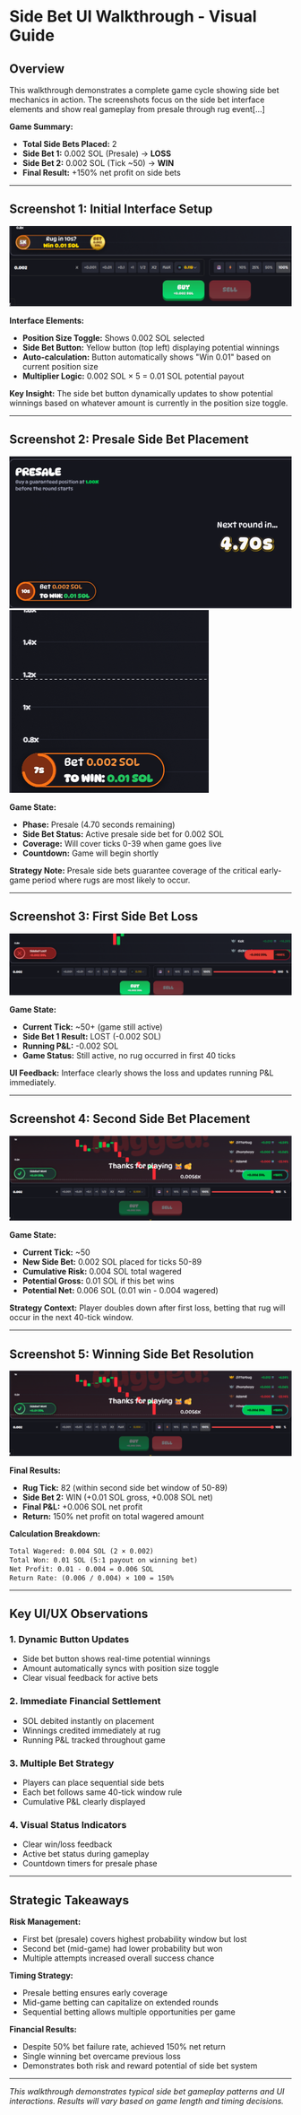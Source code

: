 # Side Bet UI Walkthrough - Visual Guide

## Overview
This walkthrough demonstrates a complete game cycle showing side bet mechanics in action. The screenshots focus on the side bet interface elements and show real gameplay from presale through rug event[...]

**Game Summary:**
- **Total Side Bets Placed:** 2
- **Side Bet 1:** 0.002 SOL (Presale) → **LOSS**
- **Side Bet 2:** 0.002 SOL (Tick ~50) → **WIN**
- **Final Result:** +150% net profit on side bets

---

## Screenshot 1: Initial Interface Setup

![Initial side bet interface](images/sidebet-initial-interface.png.png)

**Interface Elements:**
- **Position Size Toggle:** Shows 0.002 SOL selected
- **Side Bet Button:** Yellow button (top left) displaying potential winnings
- **Auto-calculation:** Button automatically shows "Win 0.01" based on current position size
- **Multiplier Logic:** 0.002 SOL × 5 = 0.01 SOL potential payout

**Key Insight:** The side bet button dynamically updates to show potential winnings based on whatever amount is currently in the position size toggle.

---

## Screenshot 2: Presale Side Bet Placement

![Presale side bet active](images/sidebet-presale-active.png.png)  
![Countdown timer](images/sidebet-countdown.png.png)

**Game State:**
- **Phase:** Presale (4.70 seconds remaining)
- **Side Bet Status:** Active presale side bet for 0.002 SOL
- **Coverage:** Will cover ticks 0-39 when game goes live
- **Countdown:** Game will begin shortly

**Strategy Note:** Presale side bets guarantee coverage of the critical early-game period where rugs are most likely to occur.

---

## Screenshot 3: First Side Bet Loss

![First side bet lost](images/sidebet-first-loss.png.png)

**Game State:**
- **Current Tick:** ~50+ (game still active)
- **Side Bet 1 Result:** LOST (-0.002 SOL)
- **Running P&L:** -0.002 SOL
- **Game Status:** Still active, no rug occurred in first 40 ticks

**UI Feedback:** Interface clearly shows the loss and updates running P&L immediately.

---

## Screenshot 4: Second Side Bet Placement

![Second side bet placed](images/sidebet-second-win.png.png)

**Game State:**
- **Current Tick:** ~50
- **New Side Bet:** 0.002 SOL placed for ticks 50-89
- **Cumulative Risk:** 0.004 SOL total wagered
- **Potential Gross:** 0.01 SOL if this bet wins
- **Potential Net:** 0.006 SOL (0.01 win - 0.004 wagered)

**Strategy Context:** Player doubles down after first loss, betting that rug will occur in the next 40-tick window.

---

## Screenshot 5: Winning Side Bet Resolution

![Side bet win at tick 82](images/sidebet-second-win.png.png)

**Final Results:**
- **Rug Tick:** 82 (within second side bet window of 50-89)
- **Side Bet 2:** WIN (+0.01 SOL gross, +0.008 SOL net)
- **Final P&L:** +0.006 SOL net profit
- **Return:** 150% net profit on total wagered amount

**Calculation Breakdown:**
```
Total Wagered: 0.004 SOL (2 × 0.002)
Total Won: 0.01 SOL (5:1 payout on winning bet)
Net Profit: 0.01 - 0.004 = 0.006 SOL
Return Rate: (0.006 / 0.004) × 100 = 150%
```

---

## Key UI/UX Observations

### 1. Dynamic Button Updates
- Side bet button shows real-time potential winnings
- Amount automatically syncs with position size toggle
- Clear visual feedback for active bets

### 2. Immediate Financial Settlement
- SOL debited instantly on placement
- Winnings credited immediately at rug
- Running P&L tracked throughout game

### 3. Multiple Bet Strategy
- Players can place sequential side bets
- Each bet follows same 40-tick window rule
- Cumulative P&L clearly displayed

### 4. Visual Status Indicators
- Clear win/loss feedback
- Active bet status during gameplay
- Countdown timers for presale phase

---

## Strategic Takeaways

**Risk Management:**
- First bet (presale) covers highest probability window but lost
- Second bet (mid-game) had lower probability but won
- Multiple attempts increased overall success chance

**Timing Strategy:**
- Presale betting ensures early coverage
- Mid-game betting can capitalize on extended rounds
- Sequential betting allows multiple opportunities per game

**Financial Results:**
- Despite 50% bet failure rate, achieved 150% net return
- Single winning bet overcame previous loss
- Demonstrates both risk and reward potential of side bet system

---

*This walkthrough demonstrates typical side bet gameplay patterns and UI interactions. Results will vary based on game length and timing decisions.*
